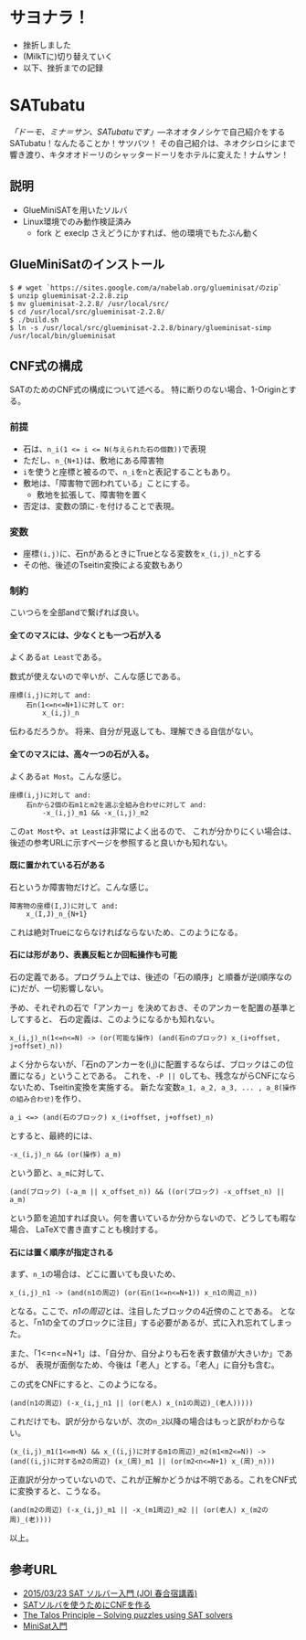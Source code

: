 # サヨナラ！

* 挫折しました
* (MilkTに)切り替えていく
* 以下、挫折までの記録


# SATubatu
*「ドーモ、ミナ＝サン、SATubatuです」*―ネオオタノシケで自己紹介をするSATubatu！なんたることか！サツバツ！
その自己紹介は、ネオクシロシにまで響き渡り、キタオオドーリのシャッタードーリをホテルに変えた！ナムサン！

## 説明

* GlueMiniSATを用いたソルバ
* Linux環境でのみ動作検証済み
  * fork と execlp さえどうにかすれば、他の環境でもたぶん動く

## GlueMiniSatのインストール

    $ # wget `https://sites.google.com/a/nabelab.org/glueminisat/のzip`
	$ unzip glueminisat-2.2.8.zip
	$ mv glueminisat-2.2.8/ /usr/local/src/
	$ cd /usr/local/src/glueminisat-2.2.8/
	$ ./build.sh
	$ ln -s /usr/local/src/glueminisat-2.2.8/binary/glueminisat-simp /usr/local/bin/glueminisat

## CNF式の構成
SATのためのCNF式の構成について述べる。
特に断りのない場合、1-Originとする。

### 前提

* 石は、`n_i(1 <= i <= N(与えられた石の個数))`で表現
* ただし、`n_{N+1}`は、敷地にある障害物
* `i`を使うと座標と被るので、`n_i`を`n`と表記することもあり。
* 敷地は、「障害物で囲われている」ことにする。
  * 敷地を拡張して、障害物を置く
* 否定は、変数の頭に`-`を付けることで表現。

### 変数
* 座標`(i,j)`に、石nがあるときにTrueとなる変数を`x_(i,j)_n`とする
* その他、後述のTseitin変換による変数もあり

### 制約
こいつらを全部andで繋げれば良い。

#### 全てのマスには、少なくとも一つ石が入る
よくある`at Least`である。

数式が使えないので辛いが、こんな感じである。

    座標(i,j)に対して and:
        石n(1<=n<=N+1)に対して or:
            x_(i,j)_n

伝わるだろうか。
将来、自分が見返しても、理解できる自信がない。

#### 全てのマスには、高々一つの石が入る。
よくある`at Most`。こんな感じ。

    座標(i,j)に対して and:
        石nから2個の石m1とm2を選ぶ全組み合わせに対して and:
            -x_(i,j)_m1 && -x_(i,j)_m2

この`at Most`や、`at Least`は非常によく出るので、
これが分かりにくい場合は、後述の参考URLに示すページを参照すると良いかも知れない。

#### 既に置かれている石がある
石というか障害物だけど。こんな感じ。

    障害物の座標(I,J)に対して and:
        x_(I,J)_n_{N+1}

これは絶対Trueにならなければならないため、このようになる。

#### 石には形があり、表裏反転とか回転操作も可能
石の定義である。プログラム上では、後述の「石の順序」と順番が逆(順序なのに)だが、一切影響しない。

予め、それぞれの石で「アンカー」を決めておき、そのアンカーを配置の基準としてすると、
石の定義は、このようになるかも知れない。

    x_(i,j)_n(1<=n<=N) -> (or(可能な操作) (and(石nのブロック) x_(i+offset, j+offset)_n))

よく分からないが、「石nのアンカーを(i,j)に配置するならば、ブロックはこの位置になる」ということである。
これを、`-P || Q`しても、残念ながらCNFにならないため、Tseitin変換を実施する。
新たな変数`a_1, a_2, a_3, ... , a_8(操作の組み合わせ)`を作り、

    a_i <=> (and(石のブロック) x_(i+offset, j+offset)_n)

とすると、最終的には、

    -x_(i,j)_n && (or(操作) a_m)

という節と、`a_m`に対して、

    (and(ブロック) (-a_m || x_offset_n)) && ((or(ブロック) -x_offset_n) || a_m)

という節を追加すれば良い。何を書いているか分からないので、どうしても暇な場合、
LaTeXで書き直すことも検討する。

#### 石には置く順序が指定される
まず、`n_1`の場合は、どこに置いても良いため、

    x_(i,j)_n1 -> (and(n1の周辺) (or(石n(1<=n<=N+1)) x_n1の周辺_n))

となる。ここで、*n1の周辺*とは、注目したブロックの4近傍のことである。
となると、「n1の全てのブロックに注目」する必要があるが、式に入れ忘れてしまった。

また、「1<=n<=N+1」は、「自分か、自分よりも石を表す数値が大きいか」であるが、
表現が面倒なため、今後は「老人」とする。「老人」に自分も含む。

この式をCNFにすると、このようになる。

    (and(n1の周辺) (-x_(i,j_n1 || (or(老人) x_(n1の周辺)_(老人)))))

これだけでも、訳が分からないが、次の`n_2`以降の場合はもっと訳がわからない。

    (x_(i,j)_m1(1<=m<N) && x_((i,j)に対するm1の周辺)_m2(m1<m2<=N)) -> (and((i,j)に対するm2の周辺) (x_(周)_m1 || (or(m2<n<=N+1) x_(周)_n)))

正直訳が分かっていないので、これが正解かどうかは不明である。これをCNF式に変換すると、こうなる。

    (and(m2の周辺) (-x_(i,j)_m1 || -x_(m1周辺)_m2 || (or(老人) x_(m2の周)_(老))))

以上。

## 参考URL

* [2015/03/23 SAT ソルバー入門 (JOI 春合宿講義)](http://semiexp.github.io/docs/introduction_sat.pdf)
* [SATソルバを使うためにCNFを作る](http://soutaro.hatenablog.com/entry/20100125/1264420334)
* [The Talos Principle – Solving puzzles using SAT solvers](https://www.preining.info/blog/2015/06/talos-principle-puzzles-sat-solvers/)
* [MiniSat入門](http://www.kl.i.is.nagoya-u.ac.jp/person/yasuhiro/minisat/minisat11.pdf)

